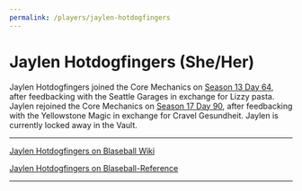 ```yaml
---
permalink: /players/jaylen-hotdogfingers
---
```


# Jaylen Hotdogfingers (She/Her)

Jaylen Hotdogfingers joined the Core Mechanics on [Season 13 Day 64](/team-history/season13/#season-13-feedbacks), 
after feedbacking with the Seattle Garages in exchange for Lizzy pasta. Jaylen rejoined the Core Mechanics on [Season 17 
Day 90](/team-history/season17/#jaylen-hotdogfingers-world-tour), after feedbacking with the Yellowstone Magic in 
exchange for Cravel Gesundheit. Jaylen is currently locked away in the Vault.

---

[Jaylen Hotdogfingers on Blaseball Wiki](https://www.blaseball.wiki/w/Jaylen_Hotdogfingers)

[Jaylen Hotdogfingers on Blaseball-Reference](https://blaseball-reference.com/players/jaylen-hotdogfingers)

---
